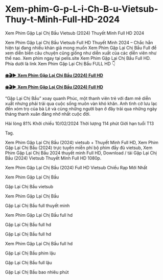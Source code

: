 # Xem-phim-G-p-L-i-Ch-B-u-Vietsub-Thuy-t-Minh-Full-HD-2024
Xem Phim Gặp Lại Chị Bầu Vietsub (2024) Thuyết Minh Full HD 2024

Xem Phim Gặp Lại Chị Bầu Vietsub Full HD Thuyết Minh 2024 – Chắc hẳn hiện tại đang nhiều khán giả mong muốn Xem Phim Gặp Lại Chị Bầu Full để xem diễn biến câu chuyện cũng giống như diễn xuất của các diễn viên như thế nao. Xem phim ngay tại pelis.site Xem Phim Gặp Lại Chị Bầu Full HD. Phía dưới là link Xem Phim Gặp Lại Chị Bầu FULL HD 👇

<b><a href="https://newflix.site/vi/movie/1226640/g-p-l-i-ch-b-u" rel="nofollow">◉🎬▶️ Xem Phim Gặp Lại Chị Bầu (2024) Full HD</a></b>

<b><a href="https://newflix.site/vi/movie/1226640/g-p-l-i-ch-b-u" rel="nofollow">◉🎬▶️ Xem Phim Gặp Lại Chị Bầu (2024) Full HD</a></b>

“Gặp Lại Chị Bầu” xoay quanh Phúc, một thanh viên trẻ với đam mê diễn xuất nhưng phải trải qua cuộc sống muôn vàn khó khăn. Anh tình cờ lưu lạc đến xóm trọ của bà Lê và cùng những người bạn ở đây trải qua những ngày tháng thanh xuân đáng nhớ nhất cuộc đời.

Hài lòng
81%
Khởi chiếu
10/02/2024
Thời lượng
114 phút
Giới hạn tuổi
T13

Tag.

Xem Phim Gặp Lại Chị Bầu (2024) vietsub + Thuyết Minh Full HD, Xem Phim Gặp Lại Chị Bầu (2024) trực tuyến miễn phí bộ phim đầy đủ vietsub, Xem Phim Gặp Lại Chị Bầu 2024 thuyết minh Full HD, Download / tải Gặp Lại Chị Bầu (2024) Vietsub Thuyết Minh Full HD 1080p.


Xem Phim Gặp Lại Chị Bầu (2024) Full HD Vietsub Chiếu Rạp Mới Nhất

Xem Phim Gặp Lại Chị Bầu

Gặp Lại Chị Bầu vietsub

Xem Phim Gặp Lại Chị Bầu

Gặp Lại Chị Bầu full thuyết minh

Xem Phim Gặp Lại Chị Bầu full hd

Gặp Lại Chị Bầu full hd

Gặp Lại Chị Bầu full hd

Xem Phim Gặp Lại Chị Bầu full hd

Gặp Lại Chị Bầu phim lậu

Gặp Lại Chị Bầu full lậu

Gặp Lại Chị Bầu bao nhiêu phút

